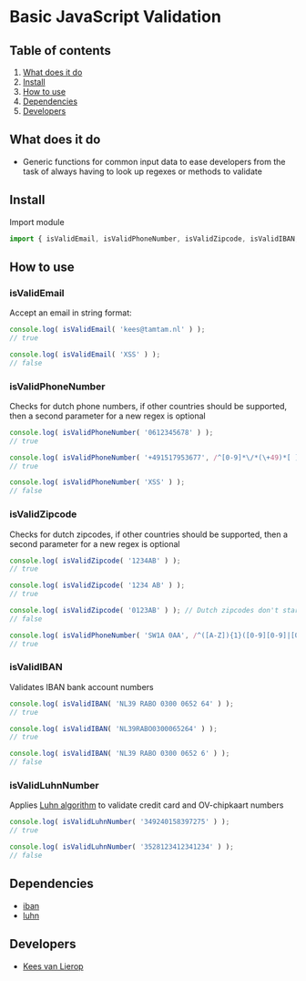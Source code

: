 
# Basic JavaScript Validation

## Table of contents
1. [What does it do](#markdown-header-what-does-it-do)
2. [Install](#markdown-header-install)
3. [How to use](#markdown-header-how-to-use)
4. [Dependencies](#markdown-header-dependencies)
5. [Developers](#markdown-header-developers)


## What does it do
* Generic functions for common input data to ease developers from the task of always having to look up regexes or methods to validate

## Install
Import module
```javascript
import { isValidEmail, isValidPhoneNumber, isValidZipcode, isValidIBAN, isValidLuhnNumber } from '@utilities/validation';
```

## How to use

### isValidEmail

Accept an email in string format:

```javascript
console.log( isValidEmail( 'kees@tamtam.nl' ) );
// true

console.log( isValidEmail( 'XSS' ) );
// false
```

### isValidPhoneNumber

Checks for dutch phone numbers, if other countries should be supported, then a second parameter for a new regex is optional

```javascript
console.log( isValidPhoneNumber( '0612345678' ) );
// true

console.log( isValidPhoneNumber( '+491517953677', /^[0-9]*\/*(\+49)*[ ]*(\([0-9]+\))*([ ]*(-|–)*[ ]*[0-9]+)*$/) ); // German phone number
// true

console.log( isValidPhoneNumber( 'XSS' ) );
// false
```

### isValidZipcode

Checks for dutch zipcodes, if other countries should be supported, then a second parameter for a new regex is optional

```javascript
console.log( isValidZipcode( '1234AB' ) );
// true

console.log( isValidZipcode( '1234 AB' ) );
// true

console.log( isValidZipcode( '0123AB' ) ); // Dutch zipcodes don't start with a zero
// false

console.log( isValidPhoneNumber( 'SW1A 0AA', /^([A-Z]){1}([0-9][0-9]|[0-9]|[A-Z][0-9][A-Z]|[A-Z][0-9][0-9]|[A-Z][0-9]|[0-9][A-Z]){1}([ ])?([0-9][A-z][A-z]){1}$/i) ); // UK zipcode
// true
```

### isValidIBAN

Validates IBAN bank account numbers

```javascript
console.log( isValidIBAN( 'NL39 RABO 0300 0652 64' ) );
// true

console.log( isValidIBAN( 'NL39RABO0300065264' ) );
// true

console.log( isValidIBAN( 'NL39 RABO 0300 0652 6' ) );
// false
```

### isValidLuhnNumber

Applies [Luhn algorithm](https://en.wikipedia.org/wiki/Luhn_algorithm) to validate credit card and OV-chipkaart numbers

```javascript
console.log( isValidLuhnNumber( '349240158397275' ) );
// true

console.log( isValidLuhnNumber( '3528123412341234' ) );
// false
```

## Dependencies
* [iban](https://www.npmjs.com/package/iban)
* [luhn](https://www.npmjs.com/package/luhn)

## Developers
* [Kees van Lierop](mailto:kees@tamtam.nl)
